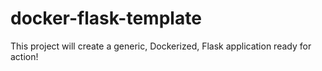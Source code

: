 # docker-flask-template
This project will create a generic, Dockerized, Flask application ready for action!
